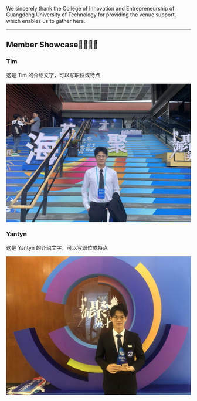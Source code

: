 We sincerely thank the College of Innovation and Entrepreneurship of Guangdong University of Technology for providing the venue support, which enables us to gather here.

---

## Member Showcase👩‍🔬👨‍💻

### Tim
<p>这是 Tim 的介绍文字，可以写职位或特点</p>
<img src="static/assets/img/Tim.jpg" alt="Tim" width="600" style="display:block; margin:10px 0;">

### Yantyn
<p>这是 Yantyn 的介绍文字，可以写职位或特点</p>
<img src="static/assets/img/Yantyn.jpg" alt="Yantyn" width="600" style="display:block; margin:10px 0;">
